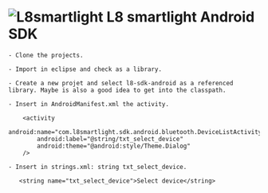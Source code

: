 ![L8smartlight](http://corcheaymedia.com/l8/wp-content/plugins/wp-l8-styles/images/logo.png)
L8 smartlight Android SDK
=========================

    - Clone the projects. 
    
    - Import in eclipse and check as a library.
    
    - Create a new projet and select l8-sdk-android as a referenced library. Maybe is also a good idea to get into the classpath.
    
    - Insert in AndroidManifest.xml the activity.

        <activity
            android:name="com.l8smartlight.sdk.android.bluetooth.DeviceListActivity"
            android:label="@string/txt_select_device"
            android:theme="@android:style/Theme.Dialog" 
        />
 
    - Insert in strings.xml: string txt_select_device.

       <string name="txt_select_device">Select device</string>

